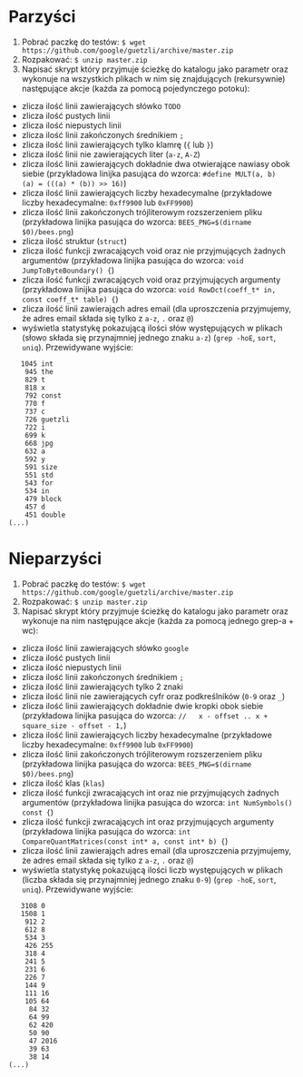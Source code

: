 Parzyści
========

1. Pobrać paczkę do testów: `$ wget https://github.com/google/guetzli/archive/master.zip`
2. Rozpakować: `$ unzip master.zip`
3. Napisać skrypt który przyjmuje ścieżkę do katalogu jako parametr oraz wykonuje na wszystkich plikach w nim się znajdujących (rekursywnie) następujące akcje (każda za pomocą pojedynczego potoku):
 * zlicza ilość linii zawierających słówko `TODO`
 * zlicza ilość pustych linii
 * zlicza ilość niepustych linii
 * zlicza ilość linii zakończonych średnikiem `;`
 * zlicza ilość linii zawierających tylko klamrę (`{` lub `}`)
 * zlicza ilość linii nie zawierających liter (`a-z`, `A-Z`)
 * zlicza ilość linii zawierających dokładnie dwa otwierające nawiasy obok siebie (przykładowa linijka pasująca do wzorca: `#define MULT(a, b)  (a) = (((a) * (b)) >> 16)`)
 * zlicza ilość linii zawierających liczby hexadecymalne (przykładowe liczby hexadecymalne: `0xff9900` lub `0xFF9900`)
 * zlicza ilość linii zakończonych trójliterowym rozszerzeniem pliku (przykładowa linijka pasująca do wzorca: `BEES_PNG=$(dirname $0)/bees.png`)
 * zlicza ilość struktur (`struct`)
 * zlicza ilość funkcji zwracających void oraz nie przyjmujących żadnych argumentów (przykładowa linijka pasująca do wzorca: `void JumpToByteBoundary() {`)
 * zlicza ilość funkcji zwracających void oraz przyjmujących argumenty (przykładowa linijka pasująca do wzorca: `void RowDct(coeff_t* in, const coeff_t* table) {`)
 * zlicza ilość linii zawierająch adres email (dla uproszczenia przyjmujemy, że adres email składa się tylko z `a-z`, `.` oraz `@`)
 * wyświetla statystykę pokazującą ilości słów występujących w plikach (słowo składa się przynajmniej jednego znaku `a-z`) (`grep -hoE`, `sort`, `uniq`). Przewidywane wyjście:
```
   1045 int
    945 the
    829 t
    818 x
    792 const
    770 f
    737 c
    726 guetzli
    722 i
    699 k
    668 jpg
    632 a
    592 y
    591 size
    551 std
    543 for
    534 in
    479 block
    457 d
    451 double
(...)
```

Nieparzyści
===========

1. Pobrać paczkę do testów: `$ wget https://github.com/google/guetzli/archive/master.zip`
2. Rozpakować: `$ unzip master.zip`
3. Napisać skrypt który przyjmuje ścieżkę do katalogu jako parametr oraz wykonuje na nim następujące akcje (każda za pomocą jednego grep-a + wc):
 * zlicza ilość linii zawierających słówko `google`
 * zlicza ilość pustych linii
 * zlicza ilość niepustych linii
 * zlicza ilość linii zakończonych średnikiem `;`
 * zlicza ilość linii zawierających tylko 2 znaki
 * zlicza ilość linii nie zawierających cyfr oraz podkreślników (`0-9` oraz `_`)
 * zlicza ilość linii zawierających dokładnie dwie kropki obok siebie (przykładowa linijka pasująca do wzorca: `//   x - offset .. x + square_size - offset - 1,`)
 * zlicza ilość linii zawierających liczby hexadecymalne (przykładowe liczby hexadecymalne: `0xff9900` lub `0xFF9900`)
 * zlicza ilość linii zakończonych trójliterowym rozszerzeniem pliku (przykładowa linijka pasująca do wzorca: `BEES_PNG=$(dirname $0)/bees.png`)
 * zlicza ilość klas (`klas`)
 * zlicza ilość funkcji zwracających int oraz nie przyjmujących żadnych argumentów (przykładowa linijka pasująca do wzorca: `int NumSymbols() const {`)
 * zlicza ilość funkcji zwracających int oraz przyjmujących argumenty (przykładowa linijka pasująca do wzorca: `int CompareQuantMatrices(const int* a, const int* b) {`)
 * zlicza ilość linii zawierająch adres email (dla uproszczenia przyjmujemy, że adres email składa się tylko z `a-z`, `.` oraz `@`)
 * wyświetla statystykę pokazującą ilości liczb występujących w plikach (liczba składa się przynajmniej jednego znaku `0-9`) (`grep -hoE`, `sort`, `uniq`). Przewidywane wyjście:
```
   3108 0
   1508 1
    912 2
    612 8
    534 3
    426 255
    318 4
    241 5
    231 6
    226 7
    144 9
    111 16
    105 64
     84 32
     64 99
     62 420
     50 90
     47 2016
     39 63
     38 14
(...)
```
